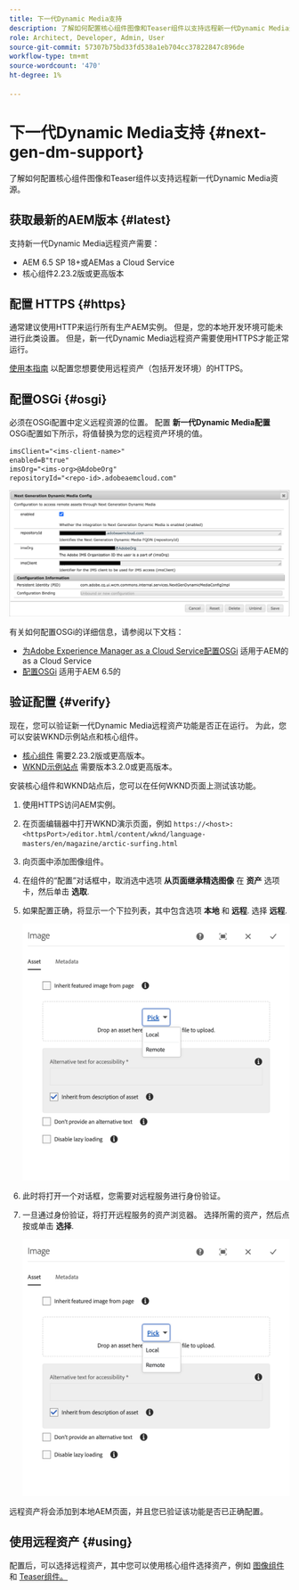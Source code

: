 ```yaml
---
title: 下一代Dynamic Media支持
description: 了解如何配置核心组件图像和Teaser组件以支持远程新一代Dynamic Media资源。
role: Architect, Developer, Admin, User
source-git-commit: 57307b75bd33fd538a1eb704cc37822847c896de
workflow-type: tm+mt
source-wordcount: '470'
ht-degree: 1%

---
```



# 下一代Dynamic Media支持 {#next-gen-dm-support}

了解如何配置核心组件图像和Teaser组件以支持远程新一代Dynamic Media资源。

## 获取最新的AEM版本 {#latest}

支持新一代Dynamic Media远程资产需要：

* AEM 6.5 SP 18+或AEMas a Cloud Service
* 核心组件2.23.2版或更高版本

## 配置 HTTPS {#https}

通常建议使用HTTP来运行所有生产AEM实例。 但是，您的本地开发环境可能未进行此类设置。 但是，新一代Dynamic Media远程资产需要使用HTTPS才能正常运行。

[使用本指南](https://experienceleague.adobe.com/docs/experience-manager-learn/foundation/security/use-the-ssl-wizard.html) 以配置您想要使用远程资产（包括开发环境）的HTTPS。

## 配置OSGi {#osgi}

必须在OSGi配置中定义远程资源的位置。 配置 **新一代Dynamic Media配置** OSGi配置如下所示，将值替换为您的远程资产环境的值。

```text
imsClient="<ims-client-name>"
enabled=B"true"
imsOrg="<ims-org>@AdobeOrg"
repositoryId="<repo-id>.adobeaemcloud.com"
```

![下一代Dynamic Media配置OSGi配置窗口](/help/assets/remote-assets-osgi.png)

有关如何配置OSGi的详细信息，请参阅以下文档：

* [为Adobe Experience Manager as a Cloud Service配置OSGi](https://experienceleague.adobe.com/docs/experience-manager-cloud-service/content/implementing/deploying/configuring-osgi.html) 适用于AEM的as a Cloud Service
* [配置OSGi](https://experienceleague.adobe.com/docs/experience-manager-65/deploying/configuring/configuring-osgi.html) 适用于AEM 6.5的

## 验证配置 {#verify}

现在，您可以验证新一代Dynamic Media远程资产功能是否正在运行。 为此，您可以安装WKND示例站点和核心组件。

* [核心组件](https://github.com/adobe/aem-core-wcm-components/releases/download/core.wcm.components.reactor-2.23.2/core.wcm.components.all-2.23.2.zip) 需要2.23.2版或更高版本。
* [WKND示例站点](https://github.com/adobe/aem-guides-wknd/releases/download/aem-guides-wknd-3.2.0/aem-guides-wknd.all-3.2.0-classic.zip) 需要版本3.2.0或更高版本。

安装核心组件和WKND站点后，您可以在任何WKND页面上测试该功能。

1. 使用HTTPS访问AEM实例。

1. 在页面编辑器中打开WKND演示页面，例如 `https://<host>:<httpsPort>/editor.html/content/wknd/language-masters/en/magazine/arctic-surfing.html`

1. 向页面中添加图像组件。

1. 在组件的“配置”对话框中，取消选中选项 **从页面继承精选图像** 在 **资产** 选项卡，然后单击 **选取**.

1. 如果配置正确，将显示一个下拉列表，其中包含选项 **本地** 和 **远程**. 选择 **远程**.

   ![用于图像选择的远程和本地拾取选项](/help/assets/remote-asset-selection.png)

1. 此时将打开一个对话框，您需要对远程服务进行身份验证。

1. 一旦通过身份验证，将打开远程服务的资产浏览器。 选择所需的资产，然后点按或单击 **选择**.

   ![选择远程资产](/help/assets/remote-asset-selection.png)

远程资产将会添加到本地AEM页面，并且您已验证该功能是否已正确配置。

## 使用远程资产 {#using}

配置后，可以选择远程资产，其中您可以使用核心组件选择资产，例如 [图像组件](/help/components/image.md) 和 [Teaser组件。](/help/components/teaser.md)
